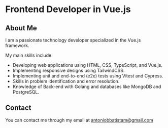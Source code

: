 # Frontend Developer in Vue.js

## About Me

I am a passionate technology developer specialized in the Vue.js framework.

My main skills include:

- Developing web applications using HTML, CSS, TypeScript, and Vue.js.
- Implementing responsive designs using TailwindCSS.
- Implementing unit and end-to-end (e2e) tests using Vitest and Cypress.
- Skills in problem identification and error resolution.
- Knowledge of Back-end with Golang and databases like MongoDB and PostgreSQL.

## Contact

You can contact me through my email at antoniobbatistam@gmail.com

